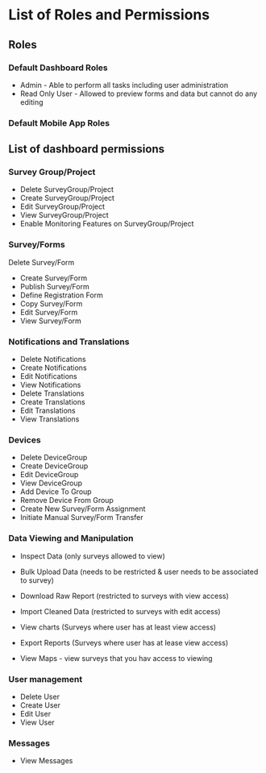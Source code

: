 # List of Roles and Permissions

## Roles
### Default Dashboard Roles

* Admin - Able to perform all tasks including user administration
* Read Only User - Allowed to preview forms and data but cannot do any editing


### Default Mobile App Roles


## List of dashboard permissions

### Survey Group/Project
* Delete SurveyGroup/Project
* Create SurveyGroup/Project
* Edit SurveyGroup/Project
* View SurveyGroup/Project
* Enable Monitoring Features on SurveyGroup/Project

### Survey/Forms
Delete Survey/Form
* Create Survey/Form
* Publish Survey/Form
* Define Registration Form
* Copy Survey/Form
* Edit Survey/Form
* View Survey/Form

### Notifications and Translations
* Delete Notifications
* Create Notifications
* Edit Notifications
* View Notifications
* Delete Translations
* Create Translations
* Edit Translations
* View Translations

### Devices
* Delete DeviceGroup
* Create DeviceGroup
* Edit DeviceGroup
* View DeviceGroup
* Add Device To Group
* Remove Device From Group
* Create New Survey/Form Assignment
* Initiate Manual Survey/Form Transfer

### Data Viewing and Manipulation
* Inspect Data (only surveys allowed to view)
* Bulk Upload Data (needs to be restricted & user needs to be associated to survey)
* Download Raw Report (restricted to surveys with view access)
* Import Cleaned Data (restricted to surveys with edit access)

* View charts (Surveys where user has at least view access)
* Export Reports (Surveys where user has at lease view access)

* View Maps - view surveys that you hav access to viewing

### User management
* Delete User
* Create User
* Edit User
* View User

### Messages
* View Messages